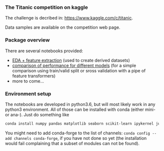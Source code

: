 ### The Titanic competition on kaggle
 
The challenge is decribed in: https://www.kaggle.com/c/titanic.

Data samples are available on the competition web page.
### Package overview

There are several notebooks provided: 
  * [EDA + feature extraction](EDA_feature_extraction.ipynb) (used to create derived datasets)
  * [comparison of performance for different models](Model_Comparison.ipynb) 
    (for a simple comparison using train/valid split or sross validation with a pipe of feature transformers)
  * more to come...

### Environment setup

The notebooks are developed in python3.6, but will most likely work in any python3 environment. 
All of those can be installed with conda (either mini- or ana-).
Just do something like
```bash
conda install numpy pandas matplotlib seaborn scikit-learn ipykernel jupyther xgboost lightgbm
```
You might need to add conda-forge to the list of channels: `conda config --add channels conda-forge`,
if you have not done so yet (the installation would fail complaining that a subset of modules can not be found).



